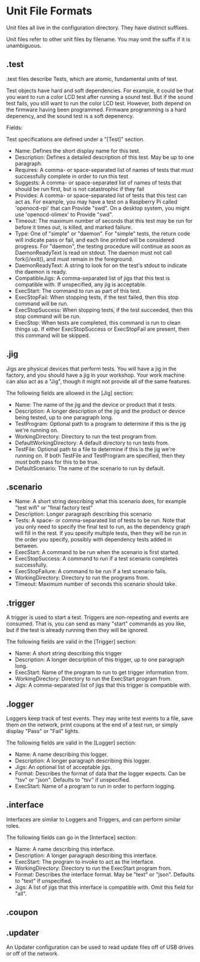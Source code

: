 
Unit File Formats
=================

Unit files all live in the configuration directory.  They have distinct suffixes.

Unit files refer to other unit files by filename.  You may omit the suffix if it is unambiguous.

.test
-----

.test files describe Tests, which are atomic, fundamental units of test.

Test objects have hard and soft dependencies.  For example, it could be that you want to run a color LCD test after running a sound test.  But if the sound test fails, you still want to run the color LCD test.  However, both depend on the firmware having been programmed.  Firmware programming is a hard depenency, and the sound test is a soft depenency.

Fields:

Test specifications are defined under a "[Test]" section.
* Name: Defines the short display name for this test.
* Description: Defines a detailed description of this test.  May be up to one paragraph.
* Requires: A comma- or space-separated list of names of tests that must successfully complete in order to run this test
* Suggests: A comma- or space-separated list of names of tests that should be run first, but is not catastrophic if they fail
* Provides: A comma- or space-separated list of tests that this test can act as.  For example, you may have a test on a Raspberry Pi called 'openocd-rpi' that can Provide "swd".  On a desktop system, you might use 'openocd-olimex' to Provide "swd".
* Timeout: The maximum number of seconds that this test may be run for before it times out, is killed, and marked failure.
* Type: One of "simple" or "daemon".  For "simple" tests, the return code will indicate pass or fail, and each line printed will be considered progress.  For "daemon", the testing procedure will continue as soon as DaemonReadyText is read on stdout.  The daemon must not call fork()/exit(), and must remain in the foreground.
* DaemonReadyText: A string to look for on the test's stdout to indicate the daemon is ready.
* CompatibleJigs: A comma-separated list of jigs that this test is compatible with.  If unspecified, any jig is acceptable.
* ExecStart: The command to run as part of this test.
* ExecStopFail: When stopping tests, if the test failed, then this stop command will be run.
* ExecStopSuccess: When stopping tests, if the test succeeded, then this stop command will be run.
* ExecStop: When tests are completed, this command is run to clean things up.  If either ExecStopSuccess or ExecStopFail are present, then this command will be skipped.

.jig
----

Jigs are physical devices that perform tests.  You will have a jig in the factory, and you should have a jig in your workshop.  Your work machine can also act as a "Jig", though it might not provide all of the same features.

The following fields are allowed in the [Jig] section:
* Name: The name of the jig and the device or product that it tests.
* Description: A longer description of the jig and the product or device being tested, up to one paragraph long.
* TestProgram: Optional path to a program to determine if this is the jig we're running on.
* WorkingDirectory: Directory to run the test program from.
* DefaultWorkingDirectory: A default directory to run tests from.
* TestFile: Optional path to a file to determine if this is the jig we're running on.  If both TestFile and TestProgram are specified, then they must both pass for this to be true.
* DefaultScenario: The name of the scenario to run by default.


.scenario
---------
* Name: A short string describing what this scenario does, for example "test wifi" or "final factory test"
* Description: Longer paragraph describing this scenario
* Tests: A space- or comma-separated list of tests to be run.  Note that you only need to specify the final test to run, as the dependency graph will fill in the rest.  If you specify multiple tests, then they will be run in the order you specify, possibly with dependency tests added in between.
* ExecStart: A command to be run when the scenario is first started.
* ExecStopSuccess: A command to run if a test scenario completes successfully.
* ExecStopFailure: A command to be run if a test scenario fails.
* WorkingDirectory: Directory to run the programs from.
* Timeout: Maximum number of seconds this scenario should take.


.trigger
--------

A trigger is used to start a test.  Triggers are non-repeating and events are consumed.  That is, you can send as many "start" commands as you like, but if the test is already running then they will be ignored.

The following fields are valid in the [Trigger] section:
* Name: A short string describing this trigger
* Description: A longer decsription of this trigger, up to one paragraph long.
* ExecStart: Name of the program to run to get trigger information from.
* WorkingDirectory: Directory to run the ExecStart program from.
* Jigs: A comma-separated list of jigs that this trigger is compatible with.


.logger
-------

Loggers keep track of test events.  They may write test events to a file, save them on the network, print coupons at the end of a test run, or simply display "Pass" or "Fail" lights.

The following fields are valid in the [Logger] section:
* Name: A name describing this logger.
* Description: A longer paragraph describing this logger.
* Jigs: An optional list of acceptable jigs.
* Format: Describes the format of data that the logger expects.  Can be "tsv" or "json".  Defaults to "tsv" if unspecified.
* ExecStart: Name of a program to run in order to perform logging.


.interface
----------

Interfaces are similar to Loggers and Triggers, and can perform similar roles.

The following fields can go in the [Interface] section:
* Name: A name describing this interface.
* Description: A longer paragraph describing this interface.
* ExecStart: The program to invoke to act as the interface.
* WorkingDirectory: Directory to run the ExecStart program from.
* Format: Describes the interface format.  May be "text" or "json".  Defaults to "text" if unspecified.
* Jigs: A list of jigs that this interface is compatible with.  Omit this field for "all".

.coupon
-------


.updater
--------

An Updater configuration can be used to read update files off of USB drives or off of the network.